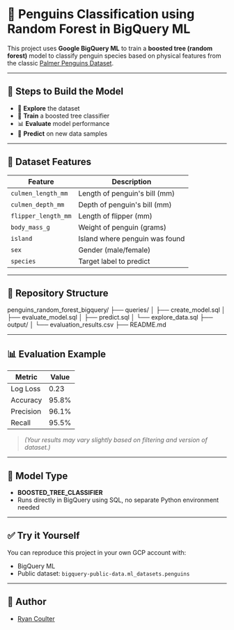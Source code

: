 # 🐧 Penguins Classification using Random Forest in BigQuery ML

This project uses **Google BigQuery ML** to train a **boosted tree (random forest)** model to classify penguin species based on physical features from the classic [Palmer Penguins Dataset](https://allisonhorst.github.io/palmerpenguins/).

---

## 🌳 Steps to Build the Model

- 🌱 **Explore** the dataset
- 🌳 **Train** a boosted tree classifier
- 📊 **Evaluate** model performance
- 🔮 **Predict** on new data samples

---

## 🧪 Dataset Features

| Feature | Description |
|------------------|-------------------------------------|
| `culmen_length_mm` | Length of penguin's bill (mm) |
| `culmen_depth_mm` | Depth of penguin's bill (mm) |
| `flipper_length_mm` | Length of flipper (mm) |
| `body_mass_g` | Weight of penguin (grams) |
| `island` | Island where penguin was found |
| `sex` | Gender (male/female) |
| `species` | Target label to predict |

---

## 📂 Repository Structure
penguins_random_forest_bigquery/ ├── queries/ │ ├── create_model.sql │ ├── evaluate_model.sql │ ├── predict.sql │ └── explore_data.sql ├── output/ │ └── evaluation_results.csv ├── README.md

---

## 📊 Evaluation Example

| Metric | Value |
|---------------|--------|
| Log Loss | 0.23 |
| Accuracy | 95.8% |
| Precision | 96.1% |
| Recall | 95.5% |

> *(Your results may vary slightly based on filtering and version of dataset.)*

---

## 🧠 Model Type
- **BOOSTED_TREE_CLASSIFIER**
- Runs directly in BigQuery using SQL, no separate Python environment needed

---

## ✅ Try it Yourself

You can reproduce this project in your own GCP account with:
- BigQuery ML
- Public dataset: `bigquery-public-data.ml_datasets.penguins`

---

## 📌 Author
- [Ryan Coulter](https://www.linkedin.com/in/ryan-coulter-706299a1/)


